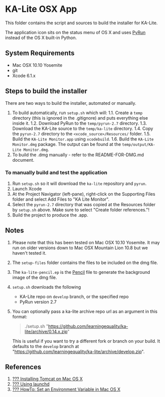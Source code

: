 KA-Lite OSX App
===============
This folder contains the script and sources to build the installer for KA-Lite.

The application icon sits on the status menu of OS X and uses [PyRun](http://www.egenix.com/products/python/PyRun/) instead of the OS X built-in Python.


## System Requirements

* Mac OSX 10.10 Yosemite
* git
* Xcode 6.1.x


## Steps to build the installer
There are two ways to build the installer, automated or manually.

1. To build automatically, run `setup.sh` which will:
    1.1. Create a `temp` directory (this is ignored in the .gitignore) and puts everything else inside it.
    1.2. Download PyRun to the `temp/pyrun-2.7` directory.
    1.3. Download the KA-Lite source to the `temp/ka-lite` directory.
    1.4. Copy the `pyrun-2.7` directory to the `<xcode_source>/Resources/` folder.
    1.5. Build the `KA-Lite Monitor.app` using `xcodebuild`.
    1.6. Build the `KA-Lite Monitor.dmg` package.  The output can be found at the `temp/output/KA-Lite Monitor.dmg`.
2. To build the .dmg manually - refer to the README-FOR-DMG.md document.


### To manually build and test the application

1. Run `setup.sh` so it will download the `ka-lite` repository and `pyrun`.
2. Launch Xcode
3. At the Project Navigator (left-pane), right-click on the Supporting Files folder and select Add Files to "KA Lite Monitor".
4. Select the `pyrun-2.7` directory that was copied at the Resources folder by `setup.sh` above.  Make sure to select "Create folder references."!
5. Build the project to produce the .app.


## Notes

1. Please note that this has been tested on Mac OSX 10.10 Yosemite.  It may run on older versions down to Mac OSX Mountain Lion 10.8 but we haven't tested it.
1. The `setup-files` folder contains the files to be included on the dmg file.
1. The `ka-lite-pencil.ep` is the [Pencil](https://code.google.com/p/evoluspencil/) file to generate the background image of the dmg file.
1. `setup.sh` downloads the following

    * KA-Lite repo on `develop` branch, or the specified repo
    * PyRun version 2.7
1. You can optionally pass a ka-lite archive repo url as an argument in this format:

    > ./setup.sh "https://github.com/learningequality/ka-lite/archive/0.14.x.zip"

    This is useful if you want to try a different fork or branch on your build.
    It defaults to the `develop` branch at "https://github.com/learningequality/ka-lite/archive/develop.zip".


## References

1. [??? Installing Tomcat on Mac OS X](http://www.joel.lopes-da-silva.com/2008/05/13/installing-tomcat-on-mac-os-x/)
1. [??? Using launchd](http://trac.buildbot.net/wiki/UsingLaunchd)
1. [??? HowTo: Set an Environment Variable in Mac OS X](http://www.dowdandassociates.com/blog/content/howto-set-an-environment-variable-in-mac-os-x/)